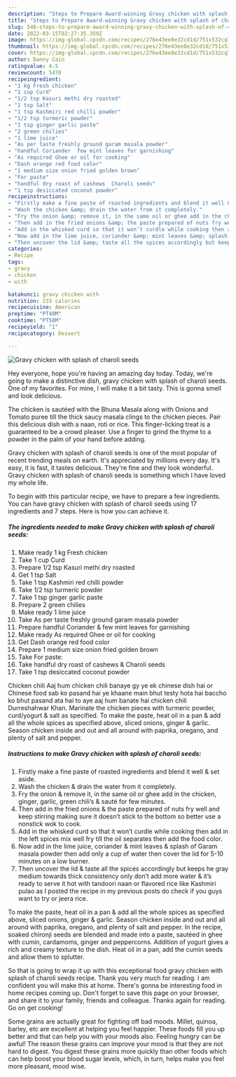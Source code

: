 ```yaml
---
description: "Steps to Prepare Award-winning Gravy chicken with splash of charoli seeds"
title: "Steps to Prepare Award-winning Gravy chicken with splash of charoli seeds"
slug: 546-steps-to-prepare-award-winning-gravy-chicken-with-splash-of-charoli-seeds
date: 2022-03-15T02:27:35.359Z
image: https://img-global.cpcdn.com/recipes/276e43ee8e32cd1d/751x532cq70/gravy-chicken-with-splash-of-charoli-seeds-recipe-main-photo.jpg
thumbnail: https://img-global.cpcdn.com/recipes/276e43ee8e32cd1d/751x532cq70/gravy-chicken-with-splash-of-charoli-seeds-recipe-main-photo.jpg
cover: https://img-global.cpcdn.com/recipes/276e43ee8e32cd1d/751x532cq70/gravy-chicken-with-splash-of-charoli-seeds-recipe-main-photo.jpg
author: Danny Cain
ratingvalue: 4.5
reviewcount: 5470
recipeingredient:
- "1 kg Fresh chicken"
- "1 cup Curd"
- "1/2 tsp Kasuri methi dry roasted"
- "1 tsp Salt"
- "1 tsp Kashmiri red chilli powder"
- "1/2 tsp turmeric powder"
- "1 tsp ginger garlic paste"
- "2 green chilies"
- "1 lime juice"
- "As per taste freshly ground garam masala powder"
- "handful Coriander  few mint leaves for garnishing"
- "As required Ghee or oil for cooking"
- "Dash orange red food color"
- "1 medium size onion fried golden brown"
- "For paste"
- "handful dry roast of cashews  Charoli seeds"
- "1 tsp desiccated coconut powder"
recipeinstructions:
- "Firstly make a fine paste of roasted ingredients and blend it well &amp; set aside."
- "Wash the chicken &amp; drain the water from it completely."
- "Fry the onion &amp; remove it, in the same oil or ghee add in the chicken, ginger, garlic, green chili’s &amp; sauté for few minutes."
- "Then add in the fried onions &amp; the paste prepared of nuts fry well and keep stirring making sure it doesn’t stick to the bottom so better use a nonstick wok to cook."
- "Add in the whisked curd so that it won’t curdle while cooking then add in the left spices mix well fry till the oil separates then add the food color."
- "Now add in the lime juice, coriander &amp; mint leaves &amp; splash of Garam masala powder then add only a cup of water then cover the lid for 5-10 minutes on a low burner."
- "Then uncover the lid &amp; taste all the spices accordingly but keeps he gray medium towards thick consistency only don’t add more water &amp; it’s ready to serve it hot with tandoori naan or flavored rice like Kashmiri pulao as I posted the recipe in my previous posts do check if you guys want to try or jeera rice."
categories:
- Recipe
tags:
- gravy
- chicken
- with

katakunci: gravy chicken with 
nutrition: 233 calories
recipecuisine: American
preptime: "PT40M"
cooktime: "PT58M"
recipeyield: "1"
recipecategory: Dessert

---
```



![Gravy chicken with splash of charoli seeds](https://img-global.cpcdn.com/recipes/276e43ee8e32cd1d/751x532cq70/gravy-chicken-with-splash-of-charoli-seeds-recipe-main-photo.jpg)

Hey everyone, hope you're having an amazing day today. Today, we're going to make a distinctive dish, gravy chicken with splash of charoli seeds. One of my favorites. For mine, I will make it a bit tasty. This is gonna smell and look delicious.

The chicken is sautéed with the Bhuna Masala along with Onions and Tomato puree till the thick saucy masala clings to the chicken pieces. Pair this delicious dish with a naan, roti or rice. This finger-licking treat is a guaranteed to be a crowd pleaser. Use a finger to grind the thyme to a powder in the palm of your hand before adding.

Gravy chicken with splash of charoli seeds is one of the most popular of recent trending meals on earth. It's appreciated by millions every day. It's easy, it is fast, it tastes delicious. They're fine and they look wonderful. Gravy chicken with splash of charoli seeds is something which I have loved my whole life.


To begin with this particular recipe, we have to prepare a few ingredients. You can have gravy chicken with splash of charoli seeds using 17 ingredients and 7 steps. Here is how you can achieve it.

<!--inarticleads1-->

##### The ingredients needed to make Gravy chicken with splash of charoli seeds:

1. Make ready 1 kg Fresh chicken
1. Take 1 cup Curd
1. Prepare 1/2 tsp Kasuri methi dry roasted
1. Get 1 tsp Salt
1. Take 1 tsp Kashmiri red chilli powder
1. Take 1/2 tsp turmeric powder
1. Take 1 tsp ginger garlic paste
1. Prepare 2 green chilies
1. Make ready 1 lime juice
1. Take As per taste freshly ground garam masala powder
1. Prepare handful Coriander &amp; few mint leaves for garnishing
1. Make ready As required Ghee or oil for cooking
1. Get Dash orange red food color
1. Prepare 1 medium size onion fried golden brown
1. Take For paste:
1. Take handful dry roast of cashews &amp; Charoli seeds
1. Take 1 tsp desiccated coconut powder


Chicken chili Aaj hum chicken chili banaye gy ye ek chinese dish hai or Chinese food sab ko pasand hai ye khaane main bhut testy hota hai baccho ko bhut pasand ata hai to aye aaj hum banate hai chicken chili Durreshahwar Khan. Marinate the chicken pieces with turmeric powder, curd/yogurt &amp; salt as specified. To make the paste, heat oil in a pan &amp; add all the whole spices as specified above, sliced onions, ginger &amp; garlic. Season chicken inside and out and all around with paprika, oregano, and plenty of salt and pepper. 

<!--inarticleads2-->

##### Instructions to make Gravy chicken with splash of charoli seeds:

1. Firstly make a fine paste of roasted ingredients and blend it well &amp; set aside.
1. Wash the chicken &amp; drain the water from it completely.
1. Fry the onion &amp; remove it, in the same oil or ghee add in the chicken, ginger, garlic, green chili’s &amp; sauté for few minutes.
1. Then add in the fried onions &amp; the paste prepared of nuts fry well and keep stirring making sure it doesn’t stick to the bottom so better use a nonstick wok to cook.
1. Add in the whisked curd so that it won’t curdle while cooking then add in the left spices mix well fry till the oil separates then add the food color.
1. Now add in the lime juice, coriander &amp; mint leaves &amp; splash of Garam masala powder then add only a cup of water then cover the lid for 5-10 minutes on a low burner.
1. Then uncover the lid &amp; taste all the spices accordingly but keeps he gray medium towards thick consistency only don’t add more water &amp; it’s ready to serve it hot with tandoori naan or flavored rice like Kashmiri pulao as I posted the recipe in my previous posts do check if you guys want to try or jeera rice.


To make the paste, heat oil in a pan &amp; add all the whole spices as specified above, sliced onions, ginger &amp; garlic. Season chicken inside and out and all around with paprika, oregano, and plenty of salt and pepper. In the recipe, soaked chironji seeds are blended and made into a paste, sautéed in ghee with cumin, cardamoms, ginger and peppercorns. Addition of yogurt gives a rich and creamy texture to the dish. Heat oil in a pan, add the cumin seeds and allow them to splutter. 

So that is going to wrap it up with this exceptional food gravy chicken with splash of charoli seeds recipe. Thank you very much for reading. I am confident you will make this at home. There's gonna be interesting food in home recipes coming up. Don't forget to save this page on your browser, and share it to your family, friends and colleague. Thanks again for reading. Go on get cooking!

Some grains are actually great for fighting off bad moods. Millet, quinoa, barley, etc are excellent at helping you feel happier. These foods fill you up better and that can help you with your moods also. Feeling hungry can be awful! The reason these grains can improve your mood is that they are not hard to digest. You digest these grains more quickly than other foods which can help boost your blood sugar levels, which, in turn, helps make you feel more pleasant, mood wise.
